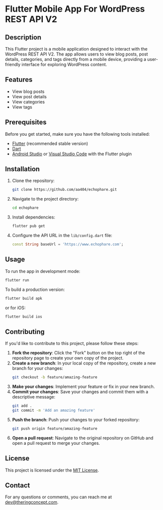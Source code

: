 # Flutter Mobile App For WordPress REST API V2

## Description

This Flutter project is a mobile application designed to interact with the WordPress REST API V2. The app allows users to view blog posts, post details, categories, and tags directly from a mobile device, providing a user-friendly interface for exploring WordPress content.

## Features

- View blog posts
- View post details
- View categories
- View tags

## Prerequisites

Before you get started, make sure you have the following tools installed:

- [Flutter](https://flutter.dev/docs/get-started/install) (recommended stable version)
- [Dart](https://dart.dev/get-dart)
- [Android Studio](https://developer.android.com/studio) or [Visual Studio Code](https://code.visualstudio.com/) with the Flutter plugin

## Installation

1. Clone the repository:

    ```bash
    git clone https://github.com/aa404/echophare.git
    ```

2. Navigate to the project directory:

    ```bash
    cd echophare
    ```

3. Install dependencies:

    ```bash
    flutter pub get
    ```

4. Configure the API URL in the `lib/config.dart` file:

    ```dart
    const String baseUrl = 'https://www.echophare.com';
    ```

## Usage

To run the app in development mode:

```bash
flutter run
```

To build a production version:

```bash
flutter build apk
```

or for iOS:
```bash
flutter build ios
```

## Contributing

If you'd like to contribute to this project, please follow these steps:

1. **Fork the repository**: Click the "Fork" button on the top right of the repository page to create your own copy of the project.
2. **Create a new branch**: In your local copy of the repository, create a new branch for your changes:
    ```bash
    git checkout -b feature/amazing-feature
    ```
3. **Make your changes**: Implement your feature or fix in your new branch.
4. **Commit your changes**: Save your changes and commit them with a descriptive message:
    ```bash
    git add .
    git commit -m 'Add an amazing feature'
    ```
5. **Push the branch**: Push your changes to your forked repository:
    ```bash
    git push origin feature/amazing-feature
    ```
6. **Open a pull request**: Navigate to the original repository on GitHub and open a pull request to merge your changes.

## License

This project is licensed under the [MIT License](LICENSE).

## Contact

For any questions or comments, you can reach me at [dev@theringconcept.com](mailto:dev@theringconcept.com).